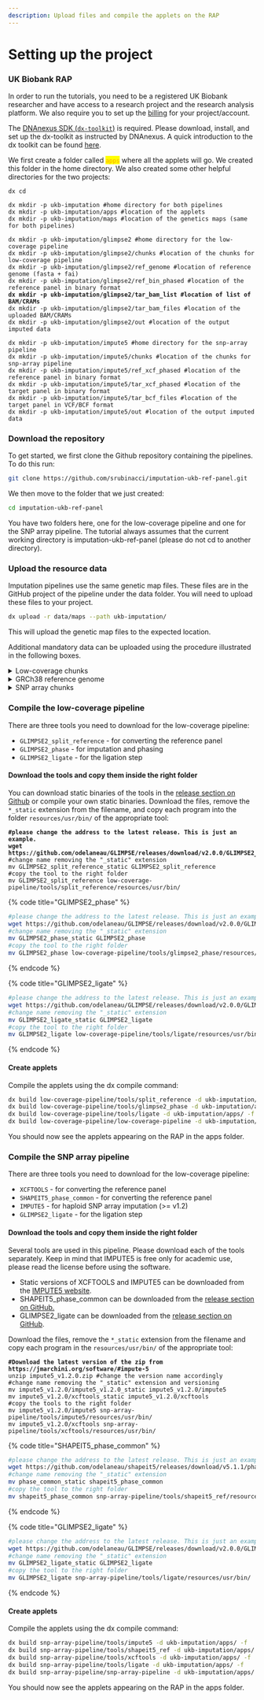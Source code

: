 ```yaml
---
description: Upload files and compile the applets on the RAP
---
```


# Setting up the project

### UK Biobank RAP

In order to run the tutorials, you need to be a registered UK Biobank researcher and have access to a research project and the research analysis platform. We also require you to set up the [billing](https://documentation.dnanexus.com/admin/billing-and-account-management) for your project/account.&#x20;

The [DNAnexus SDK (`dx-toolkit`)](broken-reference) is required. Please download, install, and set up the dx-toolkit as instructed by DNAnexus. A quick introduction to the dx toolkit can be found [here](https://documentation.dnanexus.com/getting-started/cli-quickstart).

We first create a folder called <mark style="color:orange;">`apps`</mark> where all the applets will go. We created this folder in the home directory. We also created some other helpful directories for the two projects:

<pre class="language-bash"><code class="lang-bash">dx cd

dx mkdir -p ukb-imputation #home directory for both pipelines
dx mkdir -p ukb-imputation/apps #location of the applets
dx mkdir -p ukb-imputation/maps #location of the genetics maps (same for both pipelines)

dx mkdir -p ukb-imputation/glimpse2 #home directory for the low-coverage pipeline
dx mkdir -p ukb-imputation/glimpse2/chunks #location of the chunks for low-coverage pipeline
dx mkdir -p ukb-imputation/glimpse2/ref_genome #location of reference genome (fasta + fai)
dx mkdir -p ukb-imputation/glimpse2/ref_bin_phased #location of the reference panel in binary format
<strong>dx mkdir -p ukb-imputation/glimpse2/tar_bam_list #location of list of BAM/CRAMs
</strong>dx mkdir -p ukb-imputation/glimpse2/tar_bam_files #location of the uploaded BAM/CRAMs
dx mkdir -p ukb-imputation/glimpse2/out #location of the output imputed data

dx mkdir -p ukb-imputation/impute5 #home directory for the snp-array pipeline
dx mkdir -p ukb-imputation/impute5/chunks #location of the chunks for snp-array pipeline
dx mkdir -p ukb-imputation/impute5/ref_xcf_phased #location of the reference panel in binary format
dx mkdir -p ukb-imputation/impute5/tar_xcf_phased #location of the target panel in binary format
dx mkdir -p ukb-imputation/impute5/tar_bcf_files #location of the target panel in VCF/BCF format
dx mkdir -p ukb-imputation/impute5/out #location of the output imputed data
</code></pre>

### Download the repository

To get started, we first clone the Github repository containing the pipelines. To do this run:

```bash
git clone https://github.com/srubinacci/imputation-ukb-ref-panel.git
```

We then move to the folder that we just created:

```bash
cd imputation-ukb-ref-panel
```

You have two folders here, one for the low-coverage pipeline and one for the SNP array pipeline. The tutorial always assumes that the current working directory is imputation-ukb-ref-panel (please do not cd to another directory).

### Upload the resource data

Imputation pipelines use the same genetic map files. These files are in the GitHub project of the pipeline under the data folder. You will need to upload these files to your project.

```bash
dx upload -r data/maps --path ukb-imputation/
```

This will upload the genetic map files to the expected location.

Additional mandatory data can be uploaded using the procedure illustrated in the following boxes.

<details>

<summary>Low-coverage chunks</summary>

Pre-computed chunks of \~4 cM length can be uploaded using:

<pre><code><strong>dx upload -r data/chunks/glimpse2/* --path ukb-imputation/glimpse2/chunks/
</strong></code></pre>

</details>

<details>

<summary>GRCh38 reference genome</summary>

The reference genome in b38 is necessary to process CRAM files. We download it from 1000 Genomes EBI ftp server and upload it on the RAP in the expected folder:

```bash
wget http://ftp.1000genomes.ebi.ac.uk/vol1/ftp/technical/reference/GRCh38_reference_genome/GRCh38_full_analysis_set_plus_decoy_hla.fa
wget http://ftp.1000genomes.ebi.ac.uk/vol1/ftp/technical/reference/GRCh38_reference_genome/GRCh38_full_analysis_set_plus_decoy_hla.fa.fai

dx upload GRCh38_full_analysis_set_plus_decoy_hla.fa --path ukb-imputation/glimpse2/ref_genome/
dx upload GRCh38_full_analysis_set_plus_decoy_hla.fa.fai --path ukb-imputation/glimpse2/ref_genome/
```

**Faster (but manual) alternative**

Downloading data from the EBI ftp server might be slow outside the UK. However, as the UK Biobank RAP is located in London, we can download the file directly on the RAP. To do that you can use the ttyd app for an interactive session, or alternatively use the url\_fetcher app. Here we quickly describe how to use this second option.

To use the url\_fetcher app, just browse in Tool library -> URL Fetcher -> Run. The output destination needs to be the expected path: `ukb-imputation/glimpse2/ref_genome/`.&#x20;

Put the URL (indicated above) in the right textbox. No need to fill in the optional file name. When you are ready, press "Start Analysis" on the top right. When the job ends, the file will be found in the right location. Finally, repeat this step for the .fai index.

</details>

<details>

<summary>SNP array chunks</summary>

Pre-computed chunks of \~40 cM length can be uploaded using:

<pre><code><strong>dx upload -r data/chunks/impute5/* --path ukb-imputation/impute5/chunks/
</strong></code></pre>

</details>

### Compile the low-coverage pipeline

There are three tools you need to download for the low-coverage pipeline:

* `GLIMPSE2_split_reference` - for converting the reference panel&#x20;
* `GLIMPSE2_phase` - for imputation and phasing
* `GLIMPSE2_ligate` - for the ligation step

#### Download the tools and copy them inside the right folder

You can download static binaries of the tools in the [release section on Github](https://github.com/odelaneau/GLIMPSE/releases) or compile your own static binaries. Download the files, remove the `*_static` extension from the filename, and copy each program into the folder `resources/usr/bin/` of the appropriate tool:

<pre class="language-bash" data-title="GLIMPSE2_split_reference"><code class="lang-bash"><strong>#please change the address to the latest release. This is just an example.
</strong><strong>wget https://github.com/odelaneau/GLIMPSE/releases/download/v2.0.0/GLIMPSE2_split_reference_static
</strong>#change name removing the "_static" extension
mv GLIMPSE2_split_reference_static GLIMPSE2_split_reference
#copy the tool to the right folder
mv GLIMPSE2_split_reference low-coverage-pipeline/tools/split_reference/resources/usr/bin/
</code></pre>

{% code title="GLIMPSE2_phase" %}
```bash
#please change the address to the latest release. This is just an example.
wget https://github.com/odelaneau/GLIMPSE/releases/download/v2.0.0/GLIMPSE2_phase_static
#change name removing the "_static" extension
mv GLIMPSE2_phase_static GLIMPSE2_phase
#copy the tool to the right folder
mv GLIMPSE2_phase low-coverage-pipeline/tools/glimpse2_phase/resources/usr/bin/
```
{% endcode %}

{% code title="GLIMPSE2_ligate" %}
```bash
#please change the address to the latest release. This is just an example.
wget https://github.com/odelaneau/GLIMPSE/releases/download/v2.0.0/GLIMPSE2_ligate_static
#change name removing the "_static" extension
mv GLIMPSE2_ligate_static GLIMPSE2_ligate
#copy the tool to the right folder
mv GLIMPSE2_ligate low-coverage-pipeline/tools/ligate/resources/usr/bin/
```
{% endcode %}

#### Create applets

Compile the applets using the dx compile command:

```bash
dx build low-coverage-pipeline/tools/split_reference -d ukb-imputation/apps/ -f 
dx build low-coverage-pipeline/tools/glimpse2_phase -d ukb-imputation/apps/ -f 
dx build low-coverage-pipeline/tools/ligate -d ukb-imputation/apps/ -f 
dx build low-coverage-pipeline/low-coverage-pipeline -d ukb-imputation/apps/ -f 
```

You should now see the applets appearing on the RAP in the apps folder.

### Compile the SNP array pipeline

There are three tools you need to download for the low-coverage pipeline:

* `XCFTOOLS` - for converting the reference panel&#x20;
* `SHAPEIT5_phase_common` - for converting the reference panel&#x20;
* `IMPUTE5` - for haploid SNP array imputation (>= v1.2)
* `GLIMPSE2_ligate` - for the ligation step

#### Download the tools and copy them inside the right folder

Several tools are used in this pipeline. Please download each of the tools separately. Keep in mind that IMPUTE5 is free only for academic use, please read the license before using the software.&#x20;

* Static versions of XCFTOOLS and IMPUTE5 can be downloaded from the [IMPUTE5 website](https://jmarchini.org/software/#impute-5).
* SHAPEIT5\_phase\_common can be downloaded from the [release section on GitHub.](https://github.com/odelaneau/shapeit5/releases)
* GLIMPSE2\_ligate can be downloaded from the [release section on GitHub](https://github.com/odelaneau/GLIMPSE/releases).

Download the files, remove the `*_static` extension from the filename and copy each program in the `resources/usr/bin/` of the appropriate tool:

<pre class="language-bash" data-title="XCFTOOLS &#x26; IMPUTE5"><code class="lang-bash"><strong>#Download the latest version of the zip from https://jmarchini.org/software/#impute-5 
</strong>unzip impute5_v1.2.0.zip #change the version name accordingly
#change name removing the "_static" extension and versioning
mv impute5_v1.2.0/impute5_v1.2.0_static impute5_v1.2.0/impute5
mv impute5_v1.2.0/xcftools_static impute5_v1.2.0/xcftools
#copy the tools to the right folder
mv impute5_v1.2.0/impute5 snp-array-pipeline/tools/impute5/resources/usr/bin/
mv impute5_v1.2.0/xcftools snp-array-pipeline/tools/xcftools/resources/usr/bin/
</code></pre>

{% code title="SHAPEIT5_phase_common" %}
```bash
#please change the address to the latest release. This is just an example.
wget https://github.com/odelaneau/shapeit5/releases/download/v5.1.1/phase_common_static
#change name removing the "_static" extension
mv phase_common_static shapeit5_phase_common
#copy the tool to the right folder
mv shapeit5_phase_common snp-array-pipeline/tools/shapeit5_ref/resources/usr/bin/
```
{% endcode %}

{% code title="GLIMPSE2_ligate" %}
```bash
#please change the address to the latest release. This is just an example.
wget https://github.com/odelaneau/GLIMPSE/releases/download/v2.0.0/GLIMPSE2_ligate_static
#change name removing the "_static" extension
mv GLIMPSE2_ligate_static GLIMPSE2_ligate
#copy the tool to the right folder
mv GLIMPSE2_ligate snp-array-pipeline/tools/ligate/resources/usr/bin/
```
{% endcode %}

#### Create applets

Compile the applets using the dx compile command:

```bash
dx build snp-array-pipeline/tools/impute5 -d ukb-imputation/apps/ -f 
dx build snp-array-pipeline/tools/shapeit5_ref -d ukb-imputation/apps/ -f 
dx build snp-array-pipeline/tools/xcftools -d ukb-imputation/apps/ -f 
dx build snp-array-pipeline/tools/ligate -d ukb-imputation/apps/ -f 
dx build snp-array-pipeline/snp-array-pipeline -d ukb-imputation/apps/ -f 
```

You should now see the applets appearing on the RAP in the apps folder.
